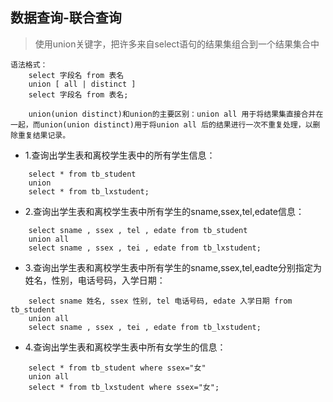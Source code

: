 ## 数据查询-联合查询
>使用union关键字，把许多来自select语句的结果集组合到一个结果集合中
```
语法格式：
    select 字段名 from 表名
    union [ all | distinct ]
    select 字段名 from 表名;

    union(union distinct)和union的主要区别：union all 用于将结果集直接合并在一起，而union(union distinct)用于将union all 后的结果进行一次不重复处理，以删除重复结果记录。
```
- 1.查询出学生表和离校学生表中的所有学生信息：
```
    select * from tb_student
    union 
    select * from tb_lxstudent;
 ```
- 2.查询出学生表和离校学生表中所有学生的sname,ssex,tel,edate信息：
```
    select sname , ssex , tel , edate from tb_student 
    union all 
    select sname , ssex , tei , edate from tb_lxstudent;
```
- 3.查询出学生表和离校学生表中所有学生的sname,ssex,tel,eadte分别指定为姓名，性别，电话号码，入学日期：
```
    select sname 姓名, ssex 性别, tel 电话号码, edate 入学日期 from tb_student 
    union all 
    select sname , ssex , tei , edate from tb_lxstudent;
```
- 4.查询出学生表和离校学生表中所有女学生的信息：
```
    select * from tb_student where ssex="女"
    union all
    select * from tb_lxstudent where ssex="女";